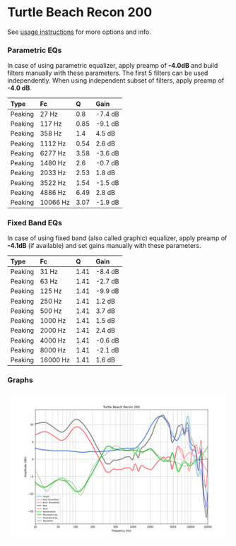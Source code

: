 # Turtle Beach Recon 200
See [usage instructions](https://github.com/jaakkopasanen/AutoEq#usage) for more options and info.

### Parametric EQs
In case of using parametric equalizer, apply preamp of **-4.0dB** and build filters manually
with these parameters. The first 5 filters can be used independently.
When using independent subset of filters, apply preamp of **-4.0 dB**.

| Type    | Fc       |    Q | Gain    |
|:--------|:---------|:-----|:--------|
| Peaking | 27 Hz    | 0.8  | -7.4 dB |
| Peaking | 117 Hz   | 0.85 | -9.1 dB |
| Peaking | 358 Hz   | 1.4  | 4.5 dB  |
| Peaking | 1112 Hz  | 0.54 | 2.6 dB  |
| Peaking | 6277 Hz  | 3.58 | -3.6 dB |
| Peaking | 1480 Hz  | 2.6  | -0.7 dB |
| Peaking | 2033 Hz  | 2.53 | 1.8 dB  |
| Peaking | 3522 Hz  | 1.54 | -1.5 dB |
| Peaking | 4886 Hz  | 6.49 | 2.8 dB  |
| Peaking | 10066 Hz | 3.07 | -1.9 dB |

### Fixed Band EQs
In case of using fixed band (also called graphic) equalizer, apply preamp of **-4.1dB**
(if available) and set gains manually with these parameters.

| Type    | Fc       |    Q | Gain    |
|:--------|:---------|:-----|:--------|
| Peaking | 31 Hz    | 1.41 | -8.4 dB |
| Peaking | 63 Hz    | 1.41 | -2.7 dB |
| Peaking | 125 Hz   | 1.41 | -9.9 dB |
| Peaking | 250 Hz   | 1.41 | 1.2 dB  |
| Peaking | 500 Hz   | 1.41 | 3.7 dB  |
| Peaking | 1000 Hz  | 1.41 | 1.5 dB  |
| Peaking | 2000 Hz  | 1.41 | 2.4 dB  |
| Peaking | 4000 Hz  | 1.41 | -0.6 dB |
| Peaking | 8000 Hz  | 1.41 | -2.1 dB |
| Peaking | 16000 Hz | 1.41 | 1.6 dB  |

### Graphs
![](./Turtle%20Beach%20Recon%20200.png)